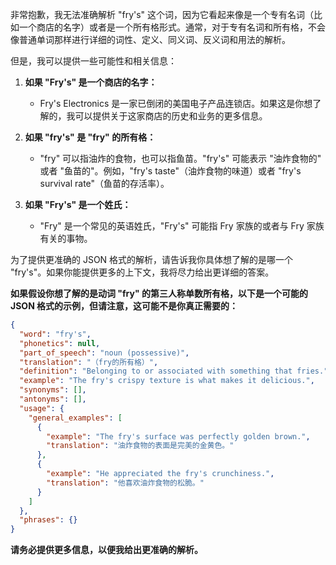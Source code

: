 非常抱歉，我无法准确解析 "fry's" 这个词，因为它看起来像是一个专有名词（比如一个商店的名字）或者是一个所有格形式。通常，对于专有名词和所有格，不会像普通单词那样进行详细的词性、定义、同义词、反义词和用法的解析。

但是，我可以提供一些可能性和相关信息：

1.  **如果 "Fry's" 是一个商店的名字：**
    *   Fry's Electronics 是一家已倒闭的美国电子产品连锁店。如果这是你想了解的，我可以提供关于这家商店的历史和业务的更多信息。

2.  **如果 "fry's" 是 "fry" 的所有格：**
    *   "fry" 可以指油炸的食物，也可以指鱼苗。"fry's" 可能表示 "油炸食物的" 或者 "鱼苗的"。例如，"fry's taste"（油炸食物的味道）或者 "fry's survival rate"（鱼苗的存活率）。

3.  **如果 "Fry's" 是一个姓氏：**
    *   "Fry" 是一个常见的英语姓氏，"Fry's" 可能指 Fry 家族的或者与 Fry 家族有关的事物。

为了提供更准确的 JSON 格式的解析，请告诉我你具体想了解的是哪一个 "fry's"。如果你能提供更多的上下文，我将尽力给出更详细的答案。

**如果假设你想了解的是动词 "fry" 的第三人称单数所有格，以下是一个可能的 JSON 格式的示例，但请注意，这可能不是你真正需要的：**

```json
{
  "word": "fry's",
  "phonetics": null,
  "part_of_speech": "noun (possessive)",
  "translation": "（fry的所有格）",
  "definition": "Belonging to or associated with something that fries.",
  "example": "The fry's crispy texture is what makes it delicious.",
  "synonyms": [],
  "antonyms": [],
  "usage": {
    "general_examples": [
      {
        "example": "The fry's surface was perfectly golden brown.",
        "translation": "油炸食物的表面是完美的金黄色。"
      },
      {
        "example": "He appreciated the fry's crunchiness.",
        "translation": "他喜欢油炸食物的松脆。"
      }
    ]
  },
  "phrases": {}
}
```

**请务必提供更多信息，以便我给出更准确的解析。**
 